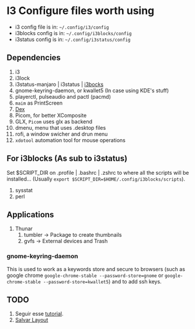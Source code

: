# I3 Configure files worth using

 - i3 config file is in: `~/.config/i3/config`
 - i3blocks config is in: `~/.config/i3blocks/config`
 - i3status config is in: `~/.config/i3status/config`

## Dependencies

1. i3
1. i3lock
1. i3status-manjaro | i3status | [i3bocks](https://github.com/vivien/i3blocks)
1. gnome-keyring-daemon, or kwallet5 (In case using KDE's stuff)
1. playerctl, pulseaudio and pactl (pacmd)
2. `maim` as PrintScreen
1. [Dex](https://github.com/jceb/dex)
1. Picom, for better XComposite
  1. GLX, `Picom` uses glx as backend
1. dmenu, menu that uses .desktop files
1. rofi, a window swicher and drun menu
2. `xdotool` automation tool for mouse operations

## For i3blocks (As sub to i3status)

Set $SCRIPT_DIR on .profile | .bashrc | .zshrc to where all the scripts will be installed... (Usually `export $SCRIPT_DIR=$HOME/.config/i3blocks/scripts`).

1. sysstat
2. perl

## Applications

1. Thunar
    1. tumbler -> Package to create thumbnails
    2. gvfs -> External devices and Trash

### gnome-keyring-daemon
This is used to work as a keywords store and secure to browsers (such as google chrome `google-chrome-stable --password-store=gnome` or `google-chrome-stable --password-store=kwallet5`) and to add ssh keys.

## TODO

1. Seguir esse [tutorial](https://github.com/addy-dclxvi/i3-starterpack/tree/master).
2. [Salvar Layout](https://i3wm.org/docs/layout-saving.html)
